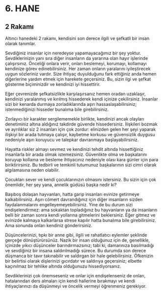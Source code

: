 # 6. HANE

## 2 Rakamı

Altıncı hanedeki 2 rakamı, kendisini son derece ilgili ve şefkatli bir insan olarak tanımlar.

Sevdiğiniz insanlar için neredeyse yapamayacağımız bir şey yoktur. Sevdiklerinizin yanı sıra diğer insanların da yararına olan hayır işlerinde çalışırsınız. Önceliği onlara verir, onları beslemeyi, korumayı, kollamayı kendinize görev edinebilirsiniz. Her zaman onların yaralarını iyileştirecek uygun sözleriniz vardır. Size ihtiyaç duyulduğunu fark ettiğiniz anda hemen diğerlerine yardım etmek için harekete geçersiniz. Bu, sizin ilgi ve şefkat gösterme biçiminizdir ve kendinizi iyi hissettirir.

Eğer çevrenizde şefkatsizlikle karşılaşırsanız hemen oradan uzaklaşır, kendinizi yaralanmış ve kırılmış hissederek kendi içinize çekilirsiniz. İnsanlar sizi bir kenarda durmaya zorladıklarında aşırı hassaslaşabilirsiniz; istenmediğinizi hisseder bunalıma bile girebilirsiniz.

Zorlayıcı bir karakter sergilememekle birlikte, kendinizi ancak olayları denetiminiz altına aldığınız takdirde güvende hissedersiniz. İlişkileri bozmak ve ayrılıklar siz 2 insanları için çok zordur: elinizden gelen her şeyi yaparak ilişkiyi bir arada tutmaya çalışır, kaybetme korkusu ve güvensizlik duygusu nedeniyle aşırı koruyucu ve talepkar davranmaya başlayabilirsiniz.

Hayatta riskler almayı sevmez ve kendinizi tehdit altında hissettiğiniz insanlarla bir arada olmak istemezsiniz. Güvenlikte olma ve başkalarını koruyup kollama ve besleme ihtiyacınız nedeniyle olası kara günler için para biriktirirsiniz. Bu tedbirli ve temkinli tutumunuz başkalarının sizi cimri olarak algılamasına neden olabilir.

Çocukları sever ve kendi çocuklarınızın olmasını istersiniz. Bu sizin için çok önemlidir, her şey yana, annelik güdüsü başka nedir ki?

Başıboş dolaşan hayvanları, hatta garip insanları evinize getirmeye kalkabilirsiniz. Aşırı cömert davrandığınız için diğer insanların sizden faydalanmalarını engelleyemeyebilirsiniz. Yine de bu durum sizi endişelendirmez: ama sokaktan topladığınız bu hayvanların ya da insanların belli bir zaman sonra kendi yollarına gitmelerini beklersiniz. Eğer gitmez ve evinizde kalmaya kalkarlarsa strese kapılır hatta bunalıma bile girebilirsiniz. Ama sonunda onları kendiniz gönderirsiniz.

Düşüncelerinizi, tıpkı bir anne gibi, ilgili ve rahatlatıcı eylemler şeklinde gerçeğe dönüştürürsünüz. Nazik bir insan olduğunuz için de, genellikle, içinizde yıkıcı düşünceler barındırmazsınız; tabi ki, damarınıza basılmadığı ve sevdiğiniz bir insana saldırılmadığı sürece. Bu durumda son derece düşmanca bir tavır takınabilir ve saldırgan bir hale gelebilirsiniz. Öfkenizin bir belirtisi olarak dişlerinizi gıcırdatır ve saldırıya geçersiniz; elbette kaçınılmaz bir tehlike altında olduğunuzu hissediyorsanız.

Sevdiklerinizi çok önemseseniz ve onlar için endişelenseniz de onları, hatalarından ders almaları için kendi hallerine bırakmayı ve kendi ihtiyaçlarınızı da düşünmeyi ve öncelik vermeyi öğrenmeniz gerekiyor. 
